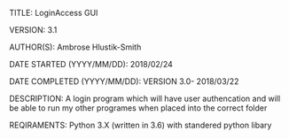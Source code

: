 TITLE: LoginAccess GUI

VERSION: 3.1

AUTHOR(S): Ambrose Hlustik-Smith

DATE STARTED (YYYY/MM/DD): 2018/02/24

DATE COMPLETED (YYYY/MM/DD): 
VERSION 3.0- 2018/03/22

DESCRIPTION: A login program which will have user authencation and will be able to run my other programes when placed into the correct folder

REQIRAMENTS: Python 3.X (written in 3.6) with standered python libary
